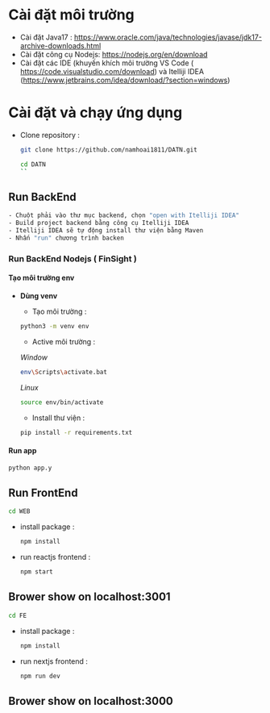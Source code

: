 # Cài đặt môi trường
- Cài đặt Java17 : https://www.oracle.com/java/technologies/javase/jdk17-archive-downloads.html
- Cài đặt công cụ Nodejs: https://nodejs.org/en/download
- Cài đặt các IDE (khuyến khích môi trường VS Code ( https://code.visualstudio.com/download) và Itelliji IDEA (https://www.jetbrains.com/idea/download/?section=windows)
# Cài đặt và chạy ứng dụng
- Clone repository :
  	```sh
  git clone https://github.com/namhoai1811/DATN.git
  	```
    ```sh
  cd DATN
	``
## Run BackEnd
```sh
- Chuột phải vào thư mục backend, chọn "open with Itelliji IDEA"
- Build project backend bằng công cụ Itelliji IDEA
- Itelliji IDEA sẽ tự động install thư viện bằng Maven
- Nhấn "run" chương trình backen
```
### Run BackEnd Nodejs ( FinSight )
#### Tạo môi trường env
- **Dùng venv** 
  - Tạo môi trường :
  ```sh
  python3 -m venv env
  ```
  - Active môi trường :
  
  *Window*
  ```sh
  env\Scripts\activate.bat
  ```
  *Linux*
  ```sh
  source env/bin/activate
  ```
  - Install thư viện :
  ```sh
  pip install -r requirements.txt
  ```
#### Run app
```sh
python app.y
```

## Run FrontEnd
```sh
cd WEB
```

- install package :
	```sh
	npm install
	```
- run reactjs frontend :
  	```sh
	npm start 
	```
## Brower show on localhost:3001

```sh
cd FE
```

- install package :
	```sh
	npm install
	```
- run nextjs frontend :
  	```sh
	npm run dev 
	```
## Brower show on localhost:3000
